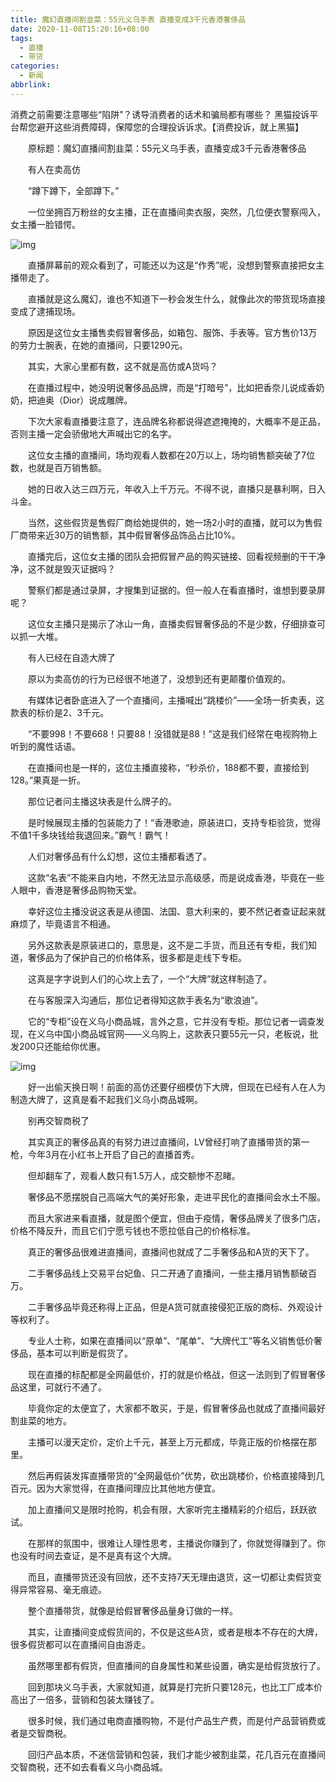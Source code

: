 ```yaml
---
title: 魔幻直播间割韭菜：55元义乌手表 直播变成3千元香港奢侈品
date: 2020-11-08T15:20:16+08:00
tags:
  - 直播
  - 带货
categories:
  - 新闻
abbrlink:
---
```


消费之前需要注意哪些“陷阱”？诱导消费者的话术和骗局都有哪些？ 黑猫投诉平台帮您避开这些消费障碍，保障您的合理投诉诉求。【消费投诉，就上黑猫】

　　原标题：魔幻直播间割韭菜：55元义乌手表，直播变成3千元香港奢侈品

　　有人在卖高仿

　　“蹲下蹲下，全部蹲下。”

　　一位坐拥百万粉丝的女主播，正在直播间卖衣服，突然，几位便衣警察闯入，女主播一脸错愕。

![img](https://cdn.jsdelivr.net/gh/yakeing/Documentation@main/Hexo/images/20a2-kcieyvz4699717.png)

　　直播屏幕前的观众看到了，可能还以为这是“作秀”呢，没想到警察直接把女主播带走了。

　　直播就是这么魔幻，谁也不知道下一秒会发生什么，就像此次的带货现场直接变成了逮捕现场。

　　原因是这位女主播售卖假冒奢侈品，如箱包、服饰、手表等。官方售价13万的劳力士腕表，在她的直播间，只要1290元。

　　其实，大家心里都有数，这不就是高仿或A货吗？

　　在直播过程中，她没明说奢侈品品牌，而是“打暗号”，比如把香奈儿说成香奶奶，把迪奥（Dior）说成雕牌。

　　下次大家看直播要注意了，连品牌名称都说得遮遮掩掩的，大概率不是正品，否则主播一定会骄傲地大声喊出它的名字。

　　这位女主播的直播间，场均观看人数都在20万以上，场均销售额突破了7位数，也就是百万销售额。

　　她的日收入达三四万元，年收入上千万元。不得不说，直播只是暴利啊，日入斗金。

　　当然，这些假货是售假厂商给她提供的，她一场2小时的直播，就可以为售假厂商带来近30万的销售额，其中假冒奢侈品饰品占比10%。

　　直播完后，这位女主播的团队会把假冒产品的购买链接、回看视频删的干干净净，这不就是毁灭证据吗？

　　警察们都是通过录屏，才搜集到证据的。但一般人在看直播时，谁想到要录屏呢？

　　这位女主播只是揭示了冰山一角，直播卖假冒奢侈品的不是少数，仔细排查可以抓一大堆。

　　有人已经在自造大牌了

　　原以为卖高仿的行为已经很不地道了，没想到还有更颠覆价值观的。

　　有媒体记者卧底进入了一个直播间，主播喊出“跳楼价”——全场一折卖表，这款表的标价是2、3千元。

　　“不要998！不要668！只要88！没错就是88！”这是我们经常在电视购物上听到的魔性话语。

　　在直播间也是一样的，这位主播直接称，“秒杀价，188都不要，直接给到128。”果真是一折。

　　那位记者问主播这块表是什么牌子的。

　　是时候展现主播的包装能力了！“香港歌迪，原装进口，支持专柜验货，觉得不值1千多块钱给我退回来。”霸气！霸气！

　　人们对奢侈品有什么幻想，这位主播都看透了。

　　这款“名表”不能来自内地，不然无法显示高级感，而是说成香港，毕竟在一些人眼中，香港是奢侈品购物天堂。

　　幸好这位主播没说这表是从德国、法国、意大利来的，要不然记者查证起来就麻烦了，毕竟语言不相通。

　　另外这款表是原装进口的，意思是，这不是二手货，而且还有专柜，我们知道，奢侈品为了保护自己的价格体系，很多都是走线下专柜。

　　这真是字字说到人们的心坎上去了，一个“大牌”就这样制造了。

　　在与客服深入沟通后，那位记者得知这款手表名为“歌浪迪”。

　　它的“专柜”设在义乌小商品城，言外之意，它并没有专柜。那位记者一调查发现，在义乌中国小商品城官网——义乌购上，这款表只要55元一只，老板说，批发200只还能给你优惠。

![img](https://cdn.jsdelivr.net/gh/yakeing/Documentation@main/Hexo/images/a774-kcieyvz4699775.png)

　　好一出偷天换日啊！前面的高仿还要仔细模仿下大牌，但现在已经有人在人为制造大牌了，这真是看不起我们义乌小商品城啊。

　　别再交智商税了

　　其实真正的奢侈品真的有努力进过直播间，LV曾经打响了直播带货的第一枪，今年3月在小红书上开启了自己的直播首秀。

　　但却翻车了，观看人数只有1.5万人，成交额惨不忍睹。

　　奢侈品不愿摆脱自己高端大气的美好形象，走进平民化的直播间会水土不服。

　　而且大家进来看直播，就是图个便宜，但由于疫情，奢侈品牌关了很多门店，价格不降反升，而且它们宁愿亏钱也不愿拉低自己的价格标准。

　　真正的奢侈品很难进直播间，直播间也就成了二手奢侈品和A货的天下了。

　　二手奢侈品线上交易平台妃鱼、只二开通了直播间，一些主播月销售额破百万。

　　二手奢侈品毕竟还称得上正品，但是A货可就直接侵犯正版的商标、外观设计等权利了。

　　专业人士称，如果在直播间以“原单”、“尾单”、“大牌代工”等名义销售低价奢侈品，基本可以判断是假货了。

　　现在直播的标配都是全网最低价，打的就是价格战，但这一法则到了假冒奢侈品这里，可就行不通了。

　　毕竟你定的太便宜了，大家都不敢买，于是，假冒奢侈品也就成了直播间最好割韭菜的地方。

　　主播可以漫天定价，定价上千元，甚至上万元都成，毕竟正版的价格摆在那里。

　　然后再假装发挥直播带货的“全网最低价”优势，砍出跳楼价，价格直接降到几百元。因为大家觉得，在直播间理应比其他地方便宜。

　　加上直播间又是限时抢购，机会有限，大家听完主播精彩的介绍后，跃跃欲试。

　　在那样的氛围中，很难让人理性思考，主播说你赚到了，你就觉得赚到了。你也没有时间去查证，是不是真有这个大牌。

　　而且，直播带货还没有回放，还不支持7天无理由退货，这一切都让卖假货变得异常容易、毫无痕迹。

　　整个直播带货，就像是给假冒奢侈品量身订做的一样。

　　其实，让直播间变成假货间的，不仅是这些A货，或者是根本不存在的大牌，很多假货都可以在直播间自由游走。

　　虽然哪里都有假货，但直播间的自身属性和某些设置，确实是给假货放行了。

　　回到那块义乌手表，大家就知道，就算是打完折只要128元，也比工厂成本价高出了一倍多，营销和包装太赚钱了。

　　很多时候，我们通过电商直播购物，不是付产品生产费，而是付产品营销费或者是交智商税。

　　回归产品本质，不迷信营销和包装，我们才能少被割韭菜，花几百元在直播间交智商税，还不如去看看义乌小商品城。